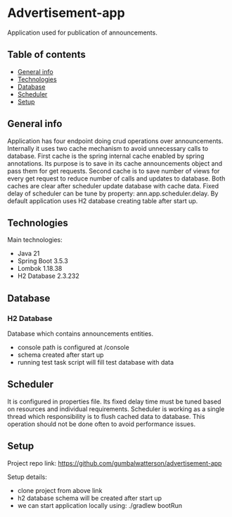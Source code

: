 # Advertisement-app
Application used for publication of announcements.

## Table of contents
* [General info](#general-info)
* [Technologies](#technologies)
* [Database](#database)
* [Scheduler](#scheduler)
* [Setup](#setup)

## General info

Application has four endpoint doing crud operations over announcements.
Internally it uses two cache mechanism to avoid unnecessary calls to database. First cache is the spring internal cache 
enabled by spring annotations. Its purpose is to save in its cache announcements object and pass them for get requests. 
Second cache is to save number of views for every get request to reduce number of calls and updates to database. 
Both caches are clear after scheduler update database with cache data. Fixed delay of scheduler can be tune by property:
ann.app.scheduler.delay.
By default application uses H2 database creating table after start up.


## Technologies
Main technologies:
* Java 21
* Spring Boot 3.5.3
* Lombok 1.18.38
* H2 Database 2.3.232

## Database

### H2 Database
Database which contains announcements entities.
* console path is configured at /console
* schema created after start up
* running test task script will fill test database with data

## Scheduler
It is configured in properties file. Its fixed delay time must be tuned based on resources and individual requirements.
Scheduler is working as a single thread which responsibility is to flush cached data to database. This operation should not
be done often to avoid performance issues.

## Setup
Project repo link: https://github.com/gumbalwatterson/advertisement-app

Setup details:
* clone project from above link
* h2 database schema will be created after start up
* we can start application locally using: ./gradlew bootRun


